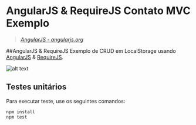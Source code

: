 # AngularJS & RequireJS Contato MVC Exemplo

> _[AngularJS - angularjs.org](http://angularjs.org)_


##AngularJS & RequireJS
Exemplo de CRUD em LocalStorage usando [AngularJS](http://angularjs.org) & [RequireJS](http://requirejs.org).

![alt text](https://github.com/ahsouza/angularjs_require/1.png)

## Testes unitários 

Para executar teste, use os seguintes comandos:

    npm install
    npm test
